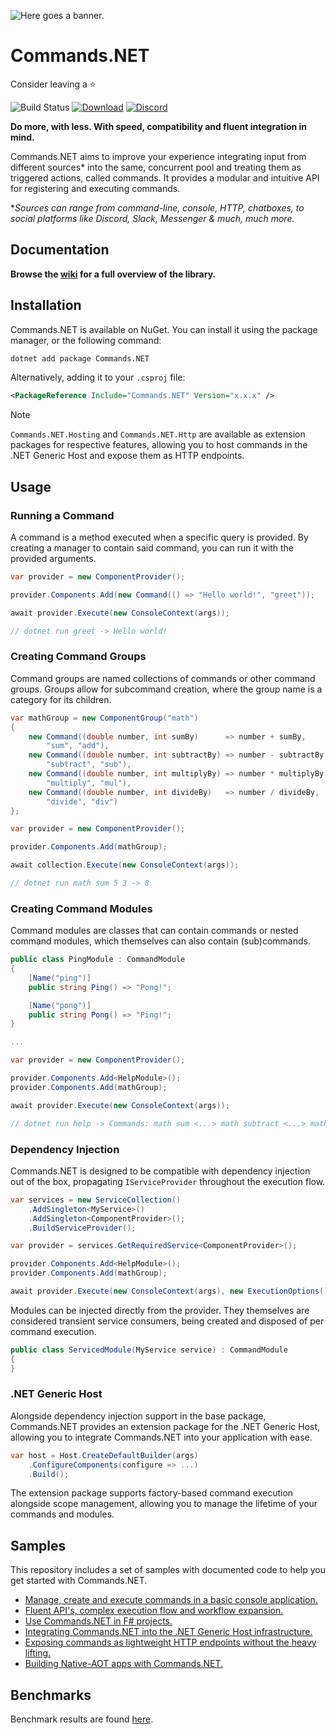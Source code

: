 ![Here goes a banner.](https://raw.githubusercontent.com/csmir/Commands.NET/refs/heads/master/img/cnetbanner_lighttrans_outline_bexp.png)

# Commands.NET

Consider leaving a ⭐

![Build Status](https://img.shields.io/github/actions/workflow/status/csmir/Commands.NET/dotnet-master.yml?branch=master&style=flat)
[![Download](https://img.shields.io/static/v1?style=flat&message=download%20on%20nuget&color=004880&logo=NuGet&logoColor=FFFFFF&label=)](https://nuget.org/packages/Commands.NET)
[![Discord](https://img.shields.io/discord/1092510256384450652?style=flat)](https://discord.gg/T7hCvShAx5)

**Do more, with less. With speed, compatibility and fluent integration in mind.**

Commands.NET aims to improve your experience integrating input from different sources* into the same, concurrent pool and treating them as triggered actions, called commands. 
It provides a modular and intuitive API for registering and executing commands.

**Sources can range from command-line, console, HTTP, chatboxes, to social platforms like Discord, Slack, Messenger & much, much more.*

## Documentation

**Browse the [wiki](https://github.com/csmir/Commands.NET/wiki) for a full overview of the library.**

## Installation

Commands.NET is available on NuGet. You can install it using the package manager, or the following command:

```bash
dotnet add package Commands.NET
```

Alternatively, adding it to your `.csproj` file:

```xml
<PackageReference Include="Commands.NET" Version="x.x.x" />
```

> [!NOTE]
> `Commands.NET.Hosting` and `Commands.NET.Http` are available as extension packages for respective features,
> allowing you to host commands in the .NET Generic Host and expose them as HTTP endpoints.

## Usage

### Running a Command

A command is a method executed when a specific query is provided. 
By creating a manager to contain said command, you can run it with the provided arguments.

```cs
var provider = new ComponentProvider();

provider.Components.Add(new Command(() => "Hello world!", "greet"));

await provider.Execute(new ConsoleContext(args));

// dotnet run greet -> Hello world!
```

### Creating Command Groups

Command groups are named collections of commands or other command groups. 
Groups allow for subcommand creation, where the group name is a category for its children.

```cs
var mathGroup = new ComponentGroup("math")
{
    new Command((double number, int sumBy)      => number + sumBy, 
        "sum", "add"), 
    new Command((double number, int subtractBy) => number - subtractBy, 
        "subtract", "sub"), 
    new Command((double number, int multiplyBy) => number * multiplyBy, 
        "multiply", "mul"), 
    new Command((double number, int divideBy)   => number / divideBy, 
        "divide", "div")
};

var provider = new ComponentProvider();

provider.Components.Add(mathGroup);

await collection.Execute(new ConsoleContext(args));

// dotnet run math sum 5 3 -> 8
```

### Creating Command Modules

Command modules are classes that can contain commands or nested command modules, which themselves can also contain (sub)commands.

```cs
public class PingModule : CommandModule 
{
    [Name("ping")]
    public string Ping() => "Pong!";

    [Name("pong")]
    public string Pong() => "Ping!";
}

...

var provider = new ComponentProvider();

provider.Components.Add<HelpModule>();
provider.Components.Add(mathGroup);

await provider.Execute(new ConsoleContext(args));

// dotnet run help -> Commands: math sum <...> math subtract <...> math ...
```

### Dependency Injection

Commands.NET is designed to be compatible with dependency injection out of the box, propagating `IServiceProvider` throughout the execution flow.

```cs
var services = new ServiceCollection()
    .AddSingleton<MyService>()
    .AddSingleton<ComponentProvider>();
    .BuildServiceProvider();

var provider = services.GetRequiredService<ComponentProvider>();

provider.Components.Add<HelpModule>();
provider.Components.Add(mathGroup);

await provider.Execute(new ConsoleContext(args), new ExecutionOptions() { Services = services });
```

Modules can be injected directly from the provider. They themselves are considered transient service consumers, being created and disposed of per command execution.

```cs
public class ServicedModule(MyService service) : CommandModule 
{
}
```

### .NET Generic Host

Alongside dependency injection support in the base package, Commands.NET provides an extension package for the .NET Generic Host, allowing you to integrate Commands.NET into your application with ease.

```cs
var host = Host.CreateDefaultBuilder(args)
    .ConfigureComponents(configure => ...)
    .Build();
```

The extension package supports factory-based command execution alongside scope management, allowing you to manage the lifetime of your commands and modules.

## Samples

This repository includes a set of samples with documented code to help you get started with Commands.NET.

- [Manage, create and execute commands in a basic console application.](https://github.com/csmir/Commands.NET/tree/master/src/Commands.Samples/Commands.Samples.Core)
- [Fluent API's, complex execution flow and workflow expansion.](https://github.com/csmir/Commands.NET/tree/master/src/Commands.Samples/Commands.Samples.Console)
- [Use Commands.NET in F# projects.](https://github.com/csmir/Commands.NET/tree/master/src/Commands.Samples/Commands.Samples.FSharp)
- [Integrating Commands.NET into the .NET Generic Host infrastructure.](https://github.com/csmir/Commands.NET/tree/master/src/Commands.Samples/Commands.Samples.Hosting)
- [Exposing commands as lightweight HTTP endpoints without the heavy lifting.](https://github.com/csmir/Commands.NET/tree/master/src/Commands.Samples/Commands.Samples.Http)
- [Building Native-AOT apps with Commands.NET.](https://github.com/csmir/Commands.NET/tree/master/src/Commands.Samples/Commands.Samples.Aot)

## Benchmarks

Benchmark results are found [here](https://github.com/csmir/Commands.NET/tree/master/src/Commands.Tests/Commands.Tests.Benchmarks/README.md).
